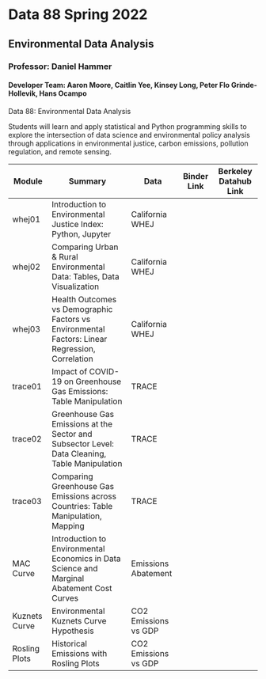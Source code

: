 # Data 88 Spring 2022
## Environmental Data Analysis
### Professor: Daniel Hammer
#### Developer Team: Aaron Moore, Caitlin Yee, Kinsey Long, Peter Flo Grinde-Hollevik, Hans Ocampo

Data 88: Environmental Data Analysis

Students will learn and apply statistical and Python programming skills to explore the intersection of data science and environmental policy analysis through applications in environmental justice, carbon emissions, pollution regulation, and remote sensing.

| Module | Summary                                                               | Data                                                   | Binder Link          |Berkeley Datahub Link          |
|----------|-----------------------------------------------------------------------|--------------------------------------------------------|------------------------|------------------------|
| whej01 | Introduction to Environmental Justice Index:  Python, Jupyter| California WHEJ | | |
| whej02 | Comparing Urban & Rural Environmental Data: Tables, Data Visualization | California WHEJ | | |
| whej03 | Health Outcomes vs Demographic Factors vs Environmental Factors: Linear Regression, Correlation | California WHEJ | | |
| trace01 | Impact of COVID-19 on Greenhouse Gas Emissions: Table Manipulation | TRACE | | |
| trace02 | Greenhouse Gas Emissions at the Sector and Subsector Level: Data Cleaning, Table Manipulation| TRACE | | |
| trace03 | Comparing Greenhouse Gas Emissions across Countries: Table Manipulation, Mapping| TRACE | | |
| MAC Curve | Introduction to Environmental Economics in Data Science and Marginal Abatement Cost Curves | Emissions Abatement | | |
| Kuznets Curve | Environmental Kuznets Curve Hypothesis | CO2 Emissions vs GDP | | |
| Rosling Plots | Historical Emissions with Rosling Plots | CO2 Emissions vs GDP | | |

